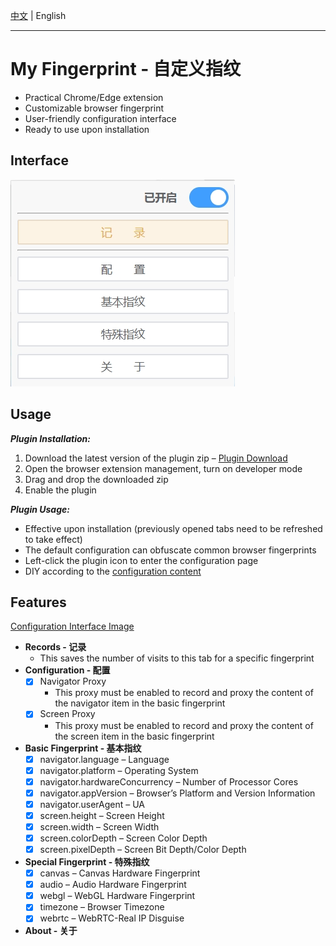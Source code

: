 
[中文](./README.md) | English

---

# My Fingerprint - 自定义指纹

- Practical Chrome/Edge extension
- Customizable browser fingerprint
- User-friendly configuration interface
- Ready to use upon installation

## Interface

![界面](/images/popup.jpg)

## Usage

***Plugin Installation:***

1. Download the latest version of the plugin zip – [Plugin Download](https://github.com/omegaee/my-fingerprint/releases)
2. Open the browser extension management, turn on developer mode
3. Drag and drop the downloaded zip
4. Enable the plugin

***Plugin Usage:***

- Effective upon installation (previously opened tabs need to be refreshed to take effect)
- The default configuration can obfuscate common browser fingerprints
- Left-click the plugin icon to enter the configuration page
- DIY according to the [configuration content](#features)

## Features

[Configuration Interface Image](#interface)

- **Records - 记录**
  - This saves the number of visits to this tab for a specific fingerprint
- **Configuration - 配置**
  - [x] Navigator Proxy
    - This proxy must be enabled to record and proxy the content of the navigator item in the basic fingerprint
  - [x] Screen Proxy
    - This proxy must be enabled to record and proxy the content of the screen item in the basic fingerprint
- **Basic Fingerprint - 基本指纹**
  - [x] navigator.language – Language
  - [x] navigator.platform – Operating System
  - [x] navigator.hardwareConcurrency – Number of Processor Cores
  - [x] navigator.appVersion – Browser’s Platform and Version Information
  - [x] navigator.userAgent – UA
  - [x] screen.height – Screen Height
  - [x] screen.width – Screen Width
  - [x] screen.colorDepth – Screen Color Depth
  - [x] screen.pixelDepth – Screen Bit Depth/Color Depth
- **Special Fingerprint - 特殊指纹**
  - [x] canvas – Canvas Hardware Fingerprint
  - [x] audio – Audio Hardware Fingerprint
  - [x] webgl – WebGL Hardware Fingerprint
  - [x] timezone – Browser Timezone
  - [x] webrtc – WebRTC-Real IP Disguise
- **About - 关于**
